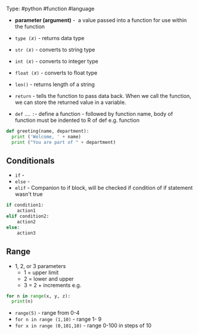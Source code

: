 Type: #python #function #language 

- **parameter (argument)** -  a value passed into a function for use within the function

- `type (`*x*`)` - returns data type
- `str (`*x*`)` - converts to string type
- `int (`*x*`)` - converts to integer type
- `float (`*x*`)` - converts to float type
- `len()` - returns length of a string
- `return` - tells the function to pass data back. When we call the function, we can store the returned value in a variable.

- `def` .... `:`- define a function - followed by function name, body of function must be indented to R of def
	e.g. function
```python
def greeting(name, department):
  print ('Welcome, ' + name)
  print ("You are part of " + department)
```

## Conditionals
- `if` - 
- `else` - 
- `elif` - Companion to if block, will be checked if condition of if statement wasn't true
```python
if condition1:
    action1
elif condition2:
    action2
else:
    action3
```

## Range 
- 1, 2, or 3 parameters
	- 1 = upper limit
	- 2 = lower and upper
	- 3 = 2 + increments
e.g.
```python
for n in range(x, y, z):
  print(n)
```

- `range(5)` - range from 0-4
- `for n in range (1,10)` - range 1- 9
- `for x in range (0,101,10)` - range 0-100 in steps of 10



